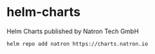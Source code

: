 # helm-charts
Helm Charts published by Natron Tech GmbH

```bash
helm repo add natron https://charts.natron.io
```

